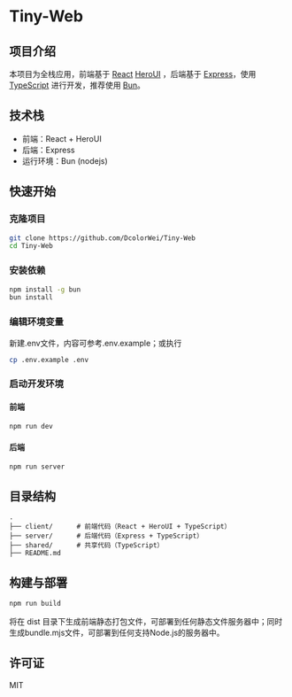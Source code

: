 # Tiny-Web

## 项目介绍
本项目为全栈应用，前端基于 [React](https://react.dev/) [HeroUI](https://heroicons.com/) ，后端基于 [Express](https://expressjs.com/)，使用[TypeScript](https://www.typescriptlang.org/) 进行开发，推荐使用 [Bun](https://bun.sh/)。

## 技术栈

- 前端：React + HeroUI
- 后端：Express
- 运行环境：Bun (nodejs)

## 快速开始

### 克隆项目

```bash
git clone https://github.com/DcolorWei/Tiny-Web
cd Tiny-Web
```

### 安装依赖

```bash
npm install -g bun
bun install
```

### 编辑环境变量

新建.env文件，内容可参考.env.example；或执行
```bash
cp .env.example .env
```

### 启动开发环境

#### 前端

```bash
npm run dev
```

#### 后端

```bash
npm run server
```

## 目录结构

```
.
├── client/      # 前端代码（React + HeroUI + TypeScript）
├── server/      # 后端代码（Express + TypeScript）
├── shared/      # 共享代码（TypeScript）
├── README.md
```

## 构建与部署
```bash
npm run build
```
将在 dist 目录下生成前端静态打包文件，可部署到任何静态文件服务器中；同时生成bundle.mjs文件，可部署到任何支持Node.js的服务器中。

## 许可证

MIT
